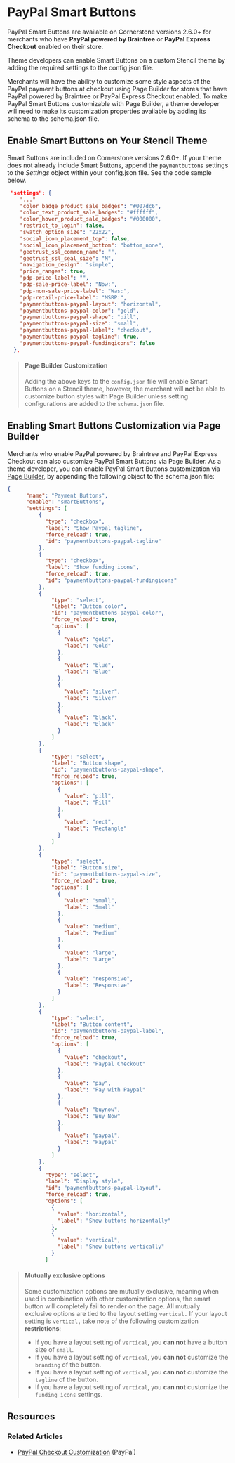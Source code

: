 # PayPal Smart Buttons


PayPal Smart Buttons are available on Cornerstone versions 2.6.0+ for merchants who have **PayPal powered by Braintree** or **PayPal Express Checkout** enabled on their store.

Theme developers can enable Smart Buttons on a custom Stencil theme by adding the required settings to the <span class="fn">config.json</span> file.

Merchants will have the ability to customize some style aspects of the PayPal payment buttons at checkout using Page Builder for stores that have PayPal powered by Braintree or PayPal Express Checkout enabled. To make PayPal Smart Buttons customizable with Page Builder, a theme developer will need to make its customization properties available by adding its schema to the <span class="fn">schema.json</span> file.

## Enable Smart Buttons on Your Stencil Theme

Smart Buttons are included on Cornerstone versions 2.6.0+. If your theme does not already include Smart Buttons, append the `paymentbuttons` settings to the _Settings_ object within your <span class="fn">config.json</span> file. See the code sample below.

<!--
title: "addition of paymentbuttons to 'settings' object"
subtitle: "config.json"
lineNumbers: true
-->

```json
 "settings": {
    "..."
    "color_badge_product_sale_badges": "#007dc6",
    "color_text_product_sale_badges": "#ffffff",
    "color_hover_product_sale_badges": "#000000",
    "restrict_to_login": false,
    "swatch_option_size": "22x22",
    "social_icon_placement_top": false,
    "social_icon_placement_bottom": "bottom_none",
    "geotrust_ssl_common_name": "",
    "geotrust_ssl_seal_size": "M",
    "navigation_design": "simple",
    "price_ranges": true,
    "pdp-price-label": "",
    "pdp-sale-price-label": "Now:",
    "pdp-non-sale-price-label": "Was:",
    "pdp-retail-price-label": "MSRP:",
    "paymentbuttons-paypal-layout": "horizontal",
    "paymentbuttons-paypal-color": "gold",
    "paymentbuttons-paypal-shape": "pill",
    "paymentbuttons-paypal-size": "small",
    "paymentbuttons-paypal-label": "checkout",
    "paymentbuttons-paypal-tagline": true,
    "paymentbuttons-paypal-fundingicons": false
  },
```

<!-- theme: warning -->
> #### Page Builder Customization
> Adding the above keys to the `config.json` file will enable Smart Buttons on a Stencil theme, however, the merchant will **not** be able to customize button styles with Page Builder unless setting configurations are added to the `schema.json` file.



<a id="page-builder"></a>

## Enabling Smart Buttons Customization via Page Builder

Merchants who enable PayPal powered by Braintree and PayPal Express Checkout can also customize PayPal Smart Buttons via Page Builder. As a theme developer, you can enable PayPal Smart Buttons customization via [Page Builder](/stencil-docs/stencil-theme-editor/schema-json-metadata), by appending the following object to the <span class="fn">schema.json</span> file:

<!--
title: "Addition to schema.json file in order to enable Page Builder customization"
subtitle: "schema.json"
lineNumbers: true
-->

```json
{
      "name": "Payment Buttons",
      "enable": "smartButtons",
      "settings": [
          {
            "type": "checkbox",
            "label": "Show Paypal tagline",
            "force_reload": true,
            "id": "paymentbuttons-paypal-tagline"
          },
          {
            "type": "checkbox",
            "label": "Show funding icons",
            "force_reload": true,
            "id": "paymentbuttons-paypal-fundingicons"
          },
          {
              "type": "select",
              "label": "Button color",
              "id": "paymentbuttons-paypal-color",
              "force_reload": true,
              "options": [
                {
                  "value": "gold",
                  "label": "Gold"
                },
                {
                  "value": "blue",
                  "label": "Blue"
                },
                {
                  "value": "silver",
                  "label": "Silver"
                },
                {
                  "value": "black",
                  "label": "Black"
                }
              ]
          },
          {
              "type": "select",
              "label": "Button shape",
              "id": "paymentbuttons-paypal-shape",
              "force_reload": true,
              "options": [
                {
                  "value": "pill",
                  "label": "Pill"
                },
                {
                  "value": "rect",
                  "label": "Rectangle"
                }
              ]
          },
          {
              "type": "select",
              "label": "Button size",
              "id": "paymentbuttons-paypal-size",
              "force_reload": true,
              "options": [
                {
                  "value": "small",
                  "label": "Small"
                },
                {
                  "value": "medium",
                  "label": "Medium"
                },
                {
                  "value": "large",
                  "label": "Large"
                },
                {
                  "value": "responsive",
                  "label": "Responsive"
                }
              ]
          },
          {
              "type": "select",
              "label": "Button content",
              "id": "paymentbuttons-paypal-label",
              "force_reload": true,
              "options": [
                {
                  "value": "checkout",
                  "label": "Paypal Checkout"
                },
                {
                  "value": "pay",
                  "label": "Pay with Paypal"
                },
                {
                  "value": "buynow",
                  "label": "Buy Now"
                },
                {
                  "value": "paypal",
                  "label": "Paypal"
                }
              ]
          },
          {
            "type": "select",
            "label": "Display style",
            "id": "paymentbuttons-paypal-layout",
            "force_reload": true,
            "options": [
              {
                "value": "horizontal",
                "label": "Show buttons horizontally"
              },
              {
                "value": "vertical",
                "label": "Show buttons vertically"
              }
            ]
```

<!-- theme: danger -->
> #### Mutually exclusive options
> Some customization options are mutually exclusive, meaning when used in combination with other customization options, the smart button will completely fail to render on the page.
> All mutually exclusive options are tied to the layout setting `vertical.` If your layout setting is `vertical,` take note of the following customization **restrictions**:
> * If you have a layout setting of `vertical`, you **can not** have a button size of `small`.
> * If you have a layout setting of `vertical`, you **can not** customize the `branding` of the button.
> * If you have a layout setting of `vertical`, you **can not** customize the `tagline` of the button.
> * If you have a layout setting of `vertical`, you **can not** customize the `funding icons` settings.

## Resources

### Related Articles

* [PayPal Checkout Customization](https://developer.paypal.com/demo/checkout/#/pattern/checkout) (PayPal)
